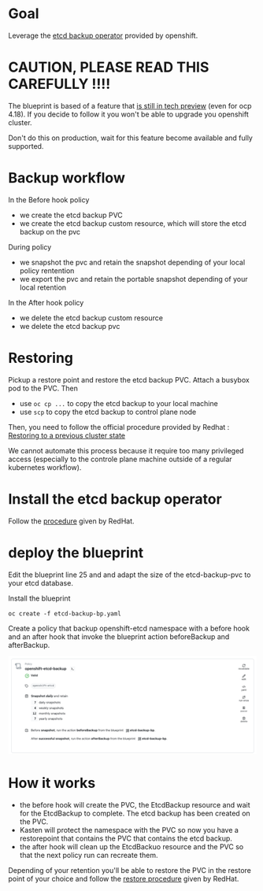 # Goal 

Leverage the [etcd backup operator](https://docs.redhat.com/en/documentation/openshift_container_platform/4.18/html/backup_and_restore/control-plane-backup-and-restore#creating-automated-etcd-backups_backup-etcd) provided by openshift. 

# CAUTION, PLEASE READ THIS CAREFULLY !!!! 

The blueprint is based of a feature that [is still in tech preview](https://docs.redhat.com/en/documentation/openshift_container_platform/4.18/html/backup_and_restore/control-plane-backup-and-restore#creating-automated-etcd-backups_backup-etcd) (even for ocp 4.18). If you decide to follow it you won't be able to upgrade you openshift cluster.

Don't do this on production, wait for this feature become available and fully supported.

# Backup workflow 

In the Before hook policy 
- we create the etcd backup PVC
- we create the etcd backup custom resource, which will store the etcd backup on the pvc

During policy
- we snapshot the pvc and retain the snapshot depending of your local policy rentention
- we export the pvc and retain the portable snapshot depending of your local retention

In the After hook policy 
- we delete the etcd backup custom resource
- we delete the etcd backup pvc


# Restoring 

Pickup a restore point and restore the etcd backup PVC. Attach a busybox pod to the PVC. Then 
- use `oc cp ...` to copy the etcd backup to your local machine 
- use `scp` to copy the etcd backup to control plane node

Then, you need to follow the official procedure provided by Redhat : [Restoring to a previous cluster state](https://docs.redhat.com/en/documentation/openshift_container_platform/4.18/html/backup_and_restore/control-plane-backup-and-restore#dr-scenario-2-restoring-cluster-state_dr-restoring-cluster-state)

We cannot automate this process because it require too many privileged access (especially to the controle plane machine outside of a regular kubernetes workflow).

# Install the etcd backup operator 

Follow the [procedure](https://docs.redhat.com/en/documentation/openshift_container_platform/4.18/html/backup_and_restore/control-plane-backup-and-restore#creating-automated-etcd-backups_backup-etcd) given by RedHat. 

# deploy the blueprint 

Edit the blueprint line 25 and  and adapt the size of the etcd-backup-pvc to your etcd database.


Install the blueprint 
```
oc create -f etcd-backup-bp.yaml
```

Create a policy that backup openshift-etcd namespace with a before hook and an after hook that invoke the blueprint action beforeBackup and afterBackup.

![policy](./images/policy.png)

# How it works 

- the before hook will create the PVC, the EtcdBackup resource and wait for the EtcdBackup to complete. The etcd backup has been created on the PVC.
- Kasten will protect the namespace with the PVC so now you have a restorepoint that contains the PVC that contains the etcd backup.
- the after hook will clean up the EtcdBackuo resource and the PVC so that the next policy run can recreate them.

Depending of your retention you'll be able to restore the PVC in the restore point of your choice and follow the [restore procedure](https://docs.redhat.com/en/documentation/openshift_container_platform/4.18/html/backup_and_restore/control-plane-backup-and-restore#creating-automated-etcd-backups_backup-etcd) given by RedHat. 



